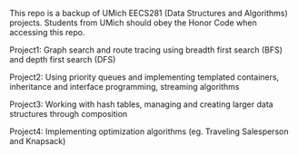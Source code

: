 This repo is a backup of UMich EECS281 (Data Structures and Algorithms) projects. Students from UMich should obey the Honor Code when accessing this repo. 

Project1: Graph search and route tracing using breadth first search (BFS) and depth first search (DFS)

Project2: Using priority queues and implementing templated containers, inheritance and interface programming, streaming algorithms

Project3: Working with hash tables, managing and creating larger data structures through composition

Project4: Implementing optimization algorithms (eg. Traveling Salesperson and Knapsack)
